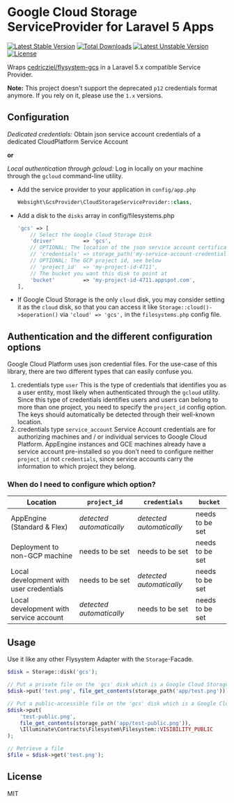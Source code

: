 # Google Cloud Storage ServiceProvider for Laravel 5 Apps

[![Latest Stable Version](https://poser.pugx.org/websight/l5-google-cloud-storage/v/stable)](https://packagist.org/packages/websight/l5-google-cloud-storage) [![Total Downloads](https://poser.pugx.org/websight/l5-google-cloud-storage/downloads)](https://packagist.org/packages/websight/l5-google-cloud-storage) [![Latest Unstable Version](https://poser.pugx.org/websight/l5-google-cloud-storage/v/unstable)](https://packagist.org/packages/websight/l5-google-cloud-storage) [![License](https://poser.pugx.org/websight/l5-google-cloud-storage/license)](https://packagist.org/packages/websight/l5-google-cloud-storage)

Wraps [cedricziel/flysystem-gcs](https://github.com/cedricziel/flysystem-gcs) in a Laravel 5.x
compatible Service Provider.

**Note:**
This project doesn't support the deprecated `p12` credentials format anymore.
If you rely on it, please use the `1.x` versions.

## Configuration

*Dedicated credentials:* Obtain json service account credentials of a dedicated CloudPlatform Service Account

**or**

*Local authentication through gcloud:* Log in locally on your machine through the `gcloud` command-line
utility.

* Add the service provider to your application in ``config/app.php``
   ```php
   Websight\GcsProvider\CloudStorageServiceProvider::class,
   ```
   
* Add a disk to the `disks` array in config/filesystems.php
  ```php
  'gcs' => [
      // Select the Google Cloud Storage Disk
      'driver'         => 'gcs',
      // OPTIONAL: The location of the json service account certificate, see below
      // 'credentials' => storage_path('my-service-account-credentials.json'),
      // OPTIONAL: The GCP project id, see below
      // 'project_id'  => 'my-project-id-4711',
      // The bucket you want this disk to point at
      'bucket'         => 'my-project-id-4711.appspot.com',
  ],
  ```
   
* If Google Cloud Storage is the only `cloud` disk, you may consider
  setting it as the `cloud` disk, so that you can access it like
  `Storage::cloud()->$operation()` via `'cloud' => 'gcs',` in the `filesystems.php`
  config file.
   
## Authentication and the different configuration options

Google Cloud Platform uses json credential files. For the use-case of this library,
there are two different types that can easily confuse you.

1. credentials type `user`
   This is the type of credentials that identifies you as a user entity,
   most likely when authenticated through the `gcloud` utility.
   Since this type of credentials identifies users and users can belong
   to more than one project, you need to specify the `project_id` config option.
   The keys should automatically be detected through their well-known location.
2. credentials type `service_account`
   Service Account credentials are for authorizing machines and / or individual
   services to Google Cloud Platform. AppEngine instances and GCE machines
   already have a service account pre-installed so you don't need to configure
   neither `project_id` not `credentials`, since service accounts carry the information
   to which project they belong.

### When do I need to configure which option?

| Location                                | `project_id`             | `credentials`            | `bucket`        |
|-----------------------------------------|--------------------------|--------------------------|-----------------|
| AppEngine (Standard & Flex)             | *detected automatically* | *detected automatically* | needs to be set |
| Deployment to non-GCP machine           | needs to be set          | needs to be set          | needs to be set |
| Local development with user credentials | needs to be set          | *detected automatically* | needs to be set |
| Local development with service account  | *detected automatically* | needs to be set          | needs to be set |

## Usage

Use it like any other Flysystem Adapter with the ``Storage``-Facade.

```php
$disk = Storage::disk('gcs');

// Put a private file on the 'gcs' disk which is a Google Cloud Storage bucket
$disk->put('test.png', file_get_contents(storage_path('app/test.png')));

// Put a public-accessible file on the 'gcs' disk which is a Google Cloud Storage bucket
$disk->put(
    'test-public.png',
    file_get_contents(storage_path('app/test-public.png')),
    \Illuminate\Contracts\Filesystem\Filesystem::VISIBILITY_PUBLIC
);

// Retrieve a file
$file = $disk->get('test.png');
```

## License

MIT
